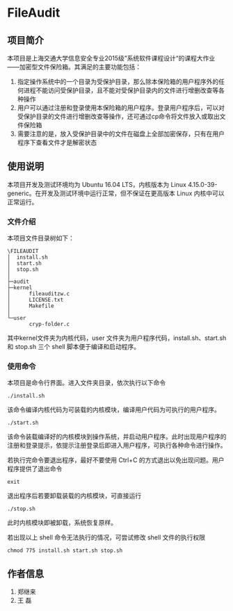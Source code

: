 # FileAudit

## 项目简介

本项目是上海交通大学信息安全专业2015级”系统软件课程设计“的课程大作业——加密型文件保险箱。其满足的主要功能包括：

1. 指定操作系统中的一个目录为受保护目录，那么除本保险箱的用户程序外的任何进程不能访问受保护目录，且不能对受保护目录内的文件进行增删改查等各种操作
2. 用户可以通过注册和登录使用本保险箱的用户程序。登录用户程序后，可以对受保护目录的文件进行增删改查等操作，还可通过cp命令将文件放入或取出文件保险箱
3. 需要注意的是，放入受保护目录中的文件在磁盘上全部加密保存，只有在用户程序下查看文件才是解密状态

## 使用说明

本项目开发及测试环境均为 Ubuntu 16.04 LTS，内核版本为 Linux 4.15.0-39-generic。在开发及测试环境中运行正常，但不保证在更高版本 Linux 内核中可以正常运行。

### 文件介绍

本项目文件目录树如下：

```
\FILEAUDIT
│  install.sh
│  start.sh
│  stop.sh
│
├─audit
├─kernel
│      fileauditzw.c
│      LICENSE.txt
│      Makefile
│
└─user
       cryp-folder.c
```

其中kernel文件夹为内核代码，user 文件夹为用户程序代码，install.sh、start.sh 和 stop.sh 三个 shell 脚本便于编译和启动程序。

### 使用命令

本项目是命令行界面。进入文件夹目录，依次执行以下命令

```shell
./install.sh
```

该命令编译内核代码为可装载的内核模块，编译用户代码为可执行的用户程序。

```shell
./start.sh
```

该命令装载编译好的内核模块到操作系统，并启动用户程序。此时出现用户程序的注册和登录提示，依提示注册登录后即进入用户程序，可执行各种命令进行操作。

若执行完命令要退出程序，最好不要使用 Ctrl+C 的方式退出以免出现问题。用户程序提供了退出命令

```shell
exit
```

退出程序后若要卸载装载的内核模块，可直接运行

```shell
./stop.sh
```

此时内核模块即被卸载，系统恢复原样。

若出现以上 shell 命令无法执行的情况，可尝试修改 shell 文件的执行权限

```shell
chmod 775 install.sh start.sh stop.sh
```

## 作者信息

1. 郑继来 	
2. 王  磊
